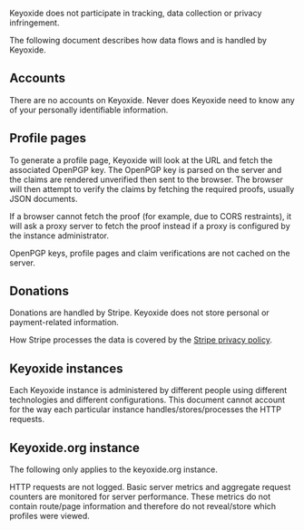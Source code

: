 Keyoxide does not participate in tracking, data collection or privacy infringement.

The following document describes how data flows and is handled by Keyoxide.

## Accounts

There are no accounts on Keyoxide. Never does Keyoxide need to know any of your personally identifiable information.

## Profile pages

To generate a profile page, Keyoxide will look at the URL and fetch the associated OpenPGP key. The OpenPGP key is parsed on the server and the claims are rendered unverified then sent to the browser. The browser will then attempt to verify the claims by fetching the required proofs, usually JSON documents.

If a browser cannot fetch the proof (for example, due to CORS restraints), it will ask a proxy server to fetch the proof instead if a proxy is configured by the instance administrator.

OpenPGP keys, profile pages and claim verifications are not cached on the server.

## Donations

Donations are handled by Stripe. Keyoxide does not store personal or payment-related information.

How Stripe processes the data is covered by the [Stripe privacy policy](https://stripe.com/privacy).

## Keyoxide instances

Each Keyoxide instance is administered by different people using different technologies and different configurations. This document cannot account for the way each particular instance handles/stores/processes the HTTP requests.

## Keyoxide.org instance

The following only applies to the keyoxide.org instance.

HTTP requests are not logged. Basic server metrics and aggregate request counters are monitored for server performance. These metrics do not contain route/page information and therefore do not reveal/store which profiles were viewed.
